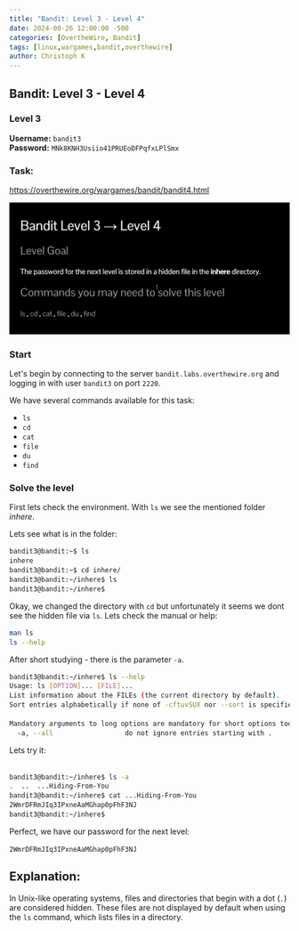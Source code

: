 ```yaml
---
title: "Bandit: Level 3 - Level 4"
date: 2024-08-26 12:00:00 -500 
categories: [OvertheWire, Bandit]
tags: [linux,wargames,bandit,overthewire]
author: Christoph K
---
```


<!-- Change LEVELS -->
## Bandit: Level 3 - Level 4
### Level 3

**Username:** `bandit3`  
**Password:** `MNk8KNH3Usiio41PRUEoDFPqfxLPlSmx`

### Task:

<!-- PICTURE FROM TASK -->
https://overthewire.org/wargames/bandit/bandit4.html

![Task](assets/img/Bandit_3/Bandit_3_1.png "Task")

<!-- change username bandit!! -->
### Start

Let's begin by connecting to the server `bandit.labs.overthewire.org` and logging in with user `bandit3` on port `2220`.

We have several commands available for this task:

- `ls`
- `cd`
- `cat`
- `file`
- `du`
- `find`
<!-- CHANGE COMMANDS IF NECCESSARY -->

### Solve the level

First lets check the environment. With `ls` we see the mentioned folder *inhere*. 

Lets see what is in the folder:

```bash
bandit3@bandit:~$ ls
inhere
bandit3@bandit:~$ cd inhere/
bandit3@bandit:~/inhere$ ls
bandit3@bandit:~/inhere$
```

Okay, we changed the directory with `cd` but unfortunately it seems we dont see the hidden file via `ls`. Lets check the manual or help:

```bash
man ls 
ls --help
```

After short studying - there is the parameter `-a`.

```bash
bandit3@bandit:~/inhere$ ls --help
Usage: ls [OPTION]... [FILE]...
List information about the FILEs (the current directory by default).
Sort entries alphabetically if none of -cftuvSUX nor --sort is specified.

Mandatory arguments to long options are mandatory for short options too.
  -a, --all                  do not ignore entries starting with .

  ```

Lets try it:

```bash

bandit3@bandit:~/inhere$ ls -a
.  ..  ...Hiding-From-You
bandit3@bandit:~/inhere$ cat ...Hiding-From-You
2WmrDFRmJIq3IPxneAaMGhap0pFhF3NJ
bandit3@bandit:~/inhere$


``` 

Perfect, we have our password for the next level:

`2WmrDFRmJIq3IPxneAaMGhap0pFhF3NJ`





## Explanation: 

In Unix-like operating systems, files and directories that begin with a dot (`.`) are considered hidden. These files are not displayed by default when using the `ls` command, which lists files in a directory. 


<!--COPY UNTIL HERE  -->




